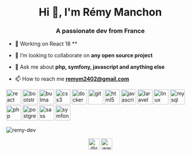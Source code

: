 <h1 align="center">Hi 👋, I'm Rémy Manchon</h1>
<h3 align="center">A passionate dev from France</h3>

- 🔭 Working on React 18 **

- 👯 I’m looking to collaborate on **any open source project**

- 💬 Ask me about **php, symfony, javascript and anything else**

- 📫 How to reach me **remym2402@gmail.com**

<p align="left"><img src="https://devicons.github.io/devicon/devicon.git/icons/react/react-original.svg" alt="react" width="40" height="40" /> <img src="https://devicons.github.io/devicon/devicon.git/icons/bootstrap/bootstrap-plain.svg" alt="bootstrap" width="40" height="40"/> <img src="https://raw.githubusercontent.com/gilbarbara/logos/804dc257b59e144eaca5bc6ffd16949752c6f789/logos/bulma.svg" alt="bulma" width="40" height="40"/> <img src="https://devicons.github.io/devicon/devicon.git/icons/css3/css3-original-wordmark.svg" alt="css3" width="40" height="40"/> <img src="https://devicons.github.io/devicon/devicon.git/icons/docker/docker-original-wordmark.svg" alt="docker" width="40" height="40"/> <img src="https://www.vectorlogo.zone/logos/git-scm/git-scm-icon.svg" alt="git" width="40" height="40"/> <img src="https://devicons.github.io/devicon/devicon.git/icons/html5/html5-original-wordmark.svg" alt="html5" width="40" height="40"/> <img src="https://devicons.github.io/devicon/devicon.git/icons/javascript/javascript-original.svg" alt="javascript" width="40" height="40"/> <img src="https://devicons.github.io/devicon/devicon.git/icons/laravel/laravel-plain-wordmark.svg" alt="laravel" width="40" height="40"/> <img src="https://devicons.github.io/devicon/devicon.git/icons/linux/linux-original.svg" alt="linux" width="40" height="40"/> <img src="https://devicons.github.io/devicon/devicon.git/icons/mysql/mysql-original-wordmark.svg" alt="mysql" width="40" height="40"/> <img src="https://devicons.github.io/devicon/devicon.git/icons/php/php-original.svg" alt="php" width="40" height="40"/> <img src="https://devicons.github.io/devicon/devicon.git/icons/postgresql/postgresql-original-wordmark.svg" alt="postgresql" width="40" height="40"/> <img src="https://devicons.github.io/devicon/devicon.git/icons/sass/sass-original.svg" alt="sass" width="40" height="40"/> <img src="https://symfony.com/logos/symfony_black_03.svg" alt="symfony" width="40" height="40"/></p><p><img align="center" src="https://github-readme-stats.vercel.app/api/top-langs/?username=remy-dev&layout=compact&hide=html" alt="remy-dev" /></p>

<p align="center">
<a href="https://twitter.com/@ryme2402" target="blank"><img align="center" src="https://cdn.jsdelivr.net/npm/simple-icons@3.0.1/icons/twitter.svg" alt="@ryme2402" height="30" width="30" /></a>
<a href="https://linkedin.com/in/www.linkedin.com/in/ryme-promo-hyperion-oclock" target="blank"><img align="center" src="https://cdn.jsdelivr.net/npm/simple-icons@3.0.1/icons/linkedin.svg" alt="www.linkedin.com/in/ryme-promo-hyperion-oclock" height="30" width="30" /></a>
</p>
